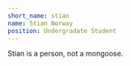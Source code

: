 ```yaml
---
short_name: stian
name: Stian Norway
position: Undergradate Student
---
```


Stian is a person, not a mongoose.
